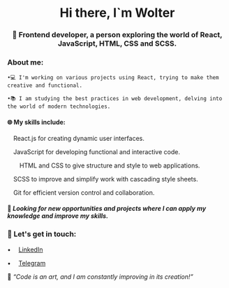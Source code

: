 <div id="header" align="center">
  <h1>Hi there, I`m Wolter</h1>
  <h3>🚀 Frontend developer, a person exploring the world of React, JavaScript, HTML, CSS and SCSS.</h3>
</div>

### About me:

    •💻 I'm working on various projects using React, trying to make them creative and functional.
    
    •📚 I am studying the best practices in web development, delving into the world of modern technologies.

#### 🌐 My skills include:

  <img src="https://cdn.jsdelivr.net/gh/devicons/devicon/icons/react/react-original.svg" width="10" height="10" /> React.js for creating dynamic user interfaces.

  <img src="https://cdn.jsdelivr.net/gh/devicons/devicon/icons/javascript/javascript-plain.svg" width="10" height="10"/> JavaScript for developing functional and interactive code.

  <img src="https://cdn.jsdelivr.net/gh/devicons/devicon/icons/html5/html5-plain.svg" width="10" height="10"/> <img src="https://cdn.jsdelivr.net/gh/devicons/devicon/icons/css3/css3-plain.svg" width="10" height="10"/> HTML and CSS to give structure and style to web applications.

  <img src="https://cdn.jsdelivr.net/gh/devicons/devicon/icons/sass/sass-original.svg" width="10" height="10"/> SCSS to improve and simplify work with cascading style sheets.

  <img src="https://cdn.jsdelivr.net/gh/devicons/devicon/icons/git/git-original.svg" width="10" height="10"/> Git for efficient version control and collaboration.

#### 🌱 _Looking for new opportunities and projects where I can apply my knowledge and improve my skills._

### 🔗 Let's get in touch:
    
<div id="socials" ">
  
  • <img src="https://cdn.jsdelivr.net/gh/devicons/devicon/icons/linkedin/linkedin-original.svg" width="10" height="10"/> [LinkedIn](https://www.linkedin.com/in/vladimir-vorobiov-bba858293/)

  • <img src="https://icons8.com/icon/63306/telegram-app" width="10" height="10"/> [Telegram](https://msng.link/o?vvorobiov=tg)
</div>

🚀 _“Code is an art, and I am constantly improving in its creation!”_

<!--
**wolterGray/wolterGray** is a ✨ _special_ ✨ repository because its `README.md` (this file) appears on your GitHub profile.

Here are some ideas to get you started:

- 🔭 I’m currently working on ...
- 🌱 I’m currently learning ...
- 👯 I’m looking to collaborate on ...
- 🤔 I’m looking for help with ...
- 💬 Ask me about ...
- 📫 How to reach me: ...
- 😄 Pronouns: ...
- ⚡ Fun fact: ...
-->
